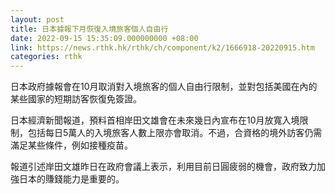```yaml
---
layout: post
title: 日本據報下月恢復入境旅客個人自由行
date: 2022-09-15 15:35:09.000000000 +08:00
link: https://news.rthk.hk/rthk/ch/component/k2/1666918-20220915.htm
categories: rthk
---
```


日本政府據報會在10月取消對入境旅客的個人自由行限制，並對包括美國在內的某些國家的短期訪客恢復免簽證。

日本經濟新聞報道，預料首相岸田文雄會在未來幾日內宣布在10月放寬入境限制，包括每日5萬人的入境旅客人數上限亦會取消。不過，合資格的境外訪客仍需滿足某些條件，例如接種疫苗。

報道引述岸田文雄昨日在政府會議上表示，利用目前日圓疲弱的機會，政府致力加強日本的賺錢能力是重要的。
